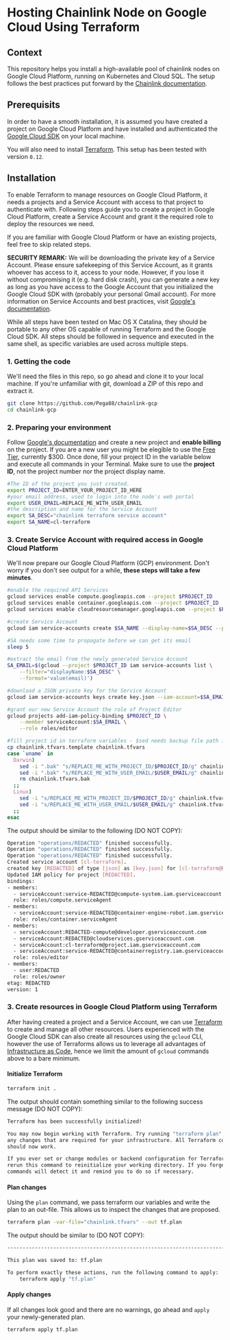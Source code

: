# Hosting Chainlink Node on Google Cloud Using Terraform

## Context
This repository helps you install a high-available pool of chainlink nodes on Google Cloud Platform, running on Kubernetes and Cloud SQL. The setup follows the best practices put forward by the [Chainlink documentation](https://docs.chain.link/docs/best-security-practices).

## Prerequisits
In order to have a smooth installation, it is assumed you have created a project on Google Cloud Platform and have installed and authenticated the [Google Cloud SDK](https://cloud.google.com/sdk/install) on your local machine.

You will also need to install [Terraform](https://www.terraform.io/). This setup has been tested with version `0.12`.

## Installation
To enable Terraform to manage resources on Google Cloud Platform, it needs a projects and a Service Account with access to that project to authenticate with. Following steps guide you to create a project in Google Cloud Platform, create a Service Account and grant it the required role to deploy the resources we need.

If you are familiar with Google Cloud Platform or have an existing projects, feel free to skip related steps.

**SECURITY REMARK:** We will be downloading the private key of a Service Account. Please ensure safekeeping of this Service Account, as it grants whoever has access to it, access to your node. However, if you lose it without compromising it (e.g. hard disk crash), you can generate a new key as long as you have access to the Google Account that you initialized the Google Cloud SDK with (probably your personal Gmail account). For more information on Service Accounts and best practices, visit [Google's documentation](https://cloud.google.com/iam/docs/understanding-service-accounts).

While all steps have been tested on Mac OS X Catalina, they should be portable to any other OS capable of running Terraform and the Google Cloud SDK. All steps should be followed in sequence and executed in the same shell, as specific variables are used across multiple steps.


### 1. Getting the code
We'll need the files in this repo, so go ahead and clone it to your local machine. If you're unfamiliar with git, download a ZIP of this repo and extract it.
```bash
git clone https://github.com/Pega88/chainlink-gcp
cd chainlink-gcp
```
### 2. Preparing your environment
Follow [Google's documentation](https://cloud.google.com/resource-manager/docs/creating-managing-projects) and create a new project and __enable billing__ on the project. If you are a new user you might be elegible to use the [Free Tier](https://cloud.google.com/free/), currently $300. Once done, fill your project ID in the variable below and execute all commands in your Terminal. Make sure to use the __project ID__, not the project number nor the project display name.

```bash
#The ID of the project you just created.
export PROJECT_ID=ENTER_YOUR_PROJECT_ID_HERE
#your email address, used to login into the node's web portal
export USER_EMAIL=REPLACE_ME_WITH_USER_EMAIL
#the description and name for the Service Account
export SA_DESC="chainlink terraform service account"
export SA_NAME=cl-terraform
```

### 3. Create Service Account with required access in Google Cloud Platform
We'll now prepare our Google Cloud Platform (GCP) environment. Don't worry if you don't see output for a while, **these steps will take a few minutes**.
```bash
#enable the required API Services
gcloud services enable compute.googleapis.com --project $PROJECT_ID
gcloud services enable container.googleapis.com --project $PROJECT_ID
gcloud services enable cloudresourcemanager.googleapis.com --project $PROJECT_ID

#create Service Account
gcloud iam service-accounts create $SA_NAME --display-name=$SA_DESC --project $PROJECT_ID

#SA needs some time to propagate before we can get its email
sleep 5

#extract the email from the newly generated Service Account
SA_EMAIL=$(gcloud --project $PROJECT_ID iam service-accounts list \
    --filter="displayName:$SA_DESC" \
    --format='value(email)')

#download a JSON private key for the Service Account
gcloud iam service-accounts keys create key.json --iam-account=$SA_EMAIL

#grant our new Service Account the role of Project Editor
gcloud projects add-iam-policy-binding $PROJECT_ID \
    --member serviceAccount:$SA_EMAIL \
    --role roles/editor

#fill project id in terraform variables - $sed needs backup file path in OS X.
cp chainlink.tfvars.template chainlink.tfvars
case `uname` in
  Darwin)
    sed -i ".bak" "s/REPLACE_ME_WITH_PROJECT_ID/$PROJECT_ID/g" chainlink.tfvars
    sed -i ".bak" "s/REPLACE_ME_WITH_USER_EMAIL/$USER_EMAIL/g" chainlink.tfvars
    rm chainlink.tfvars.bak
  ;;
  Linux)
    sed -i "s/REPLACE_ME_WITH_PROJECT_ID/$PROJECT_ID/g" chainlink.tfvars
    sed -i "s/REPLACE_ME_WITH_USER_EMAIL/$USER_EMAIL/g" chainlink.tfvars
  ;;
esac
```

The output should be similar to the following (DO NOT COPY):
```bash
Operation "operations/REDACTED" finished successfully.
Operation "operations/REDACTED" finished successfully.
Operation "operations/REDACTED" finished successfully.
Created service account [cl-terraform].
created key [REDACTED] of type [json] as [key.json] for [cl-terraform@REDACTED.iam.gserviceaccount.com]
Updated IAM policy for project [REDACTED].
bindings:
- members:
  - serviceAccount:service-REDACTED@compute-system.iam.gserviceaccount.com
  role: roles/compute.serviceAgent
- members:
  - serviceAccount:service-REDACTED@container-engine-robot.iam.gserviceaccount.com
  role: roles/container.serviceAgent
- members:
  - serviceAccount:REDACTED-compute@developer.gserviceaccount.com
  - serviceAccount:REDACTED@cloudservices.gserviceaccount.com
  - serviceAccount:cl-terraform@project.iam.gserviceaccount.com
  - serviceAccount:service-REDACTED@containerregistry.iam.gserviceaccount.com
  role: roles/editor
- members:
  - user:REDACTED
  role: roles/owner
etag: REDACTED
version: 1

```

### 3. Create resources in Google Cloud Platform using Terraform
After having created a project and a Service Account, we can use [Terraform](https://www.terraform.io/downloads.html) to create and manage all other resources. Users experienced with the Google Cloud SDK can also create all resources using the `gcloud` CLI, however the use of Terraforms allows us to leverage all advantages of [Infrastructure as Code](https://en.wikipedia.org/wiki/Infrastructure_as_code), hence we limit the amount of `gcloud` commands above to a bare minimum.

#### Initialize Terraform
```bash
terraform init .
```
The output should contain something similar to the following success message (DO NOT COPY):
```bash
Terraform has been successfully initialized!

You may now begin working with Terraform. Try running "terraform plan" to see
any changes that are required for your infrastructure. All Terraform commands
should now work.

If you ever set or change modules or backend configuration for Terraform,
rerun this command to reinitialize your working directory. If you forget, other
commands will detect it and remind you to do so if necessary.

```
#### Plan changes
Using the `plan` command, we pass terraform our variables and write the plan to an out-file. This allows us to inspect the changes that are proposed.
```bash
terraform plan -var-file="chainlink.tfvars" --out tf.plan
```
The output should be similar to (DO NOT COPY):
```bash
------------------------------------------------------------------------

This plan was saved to: tf.plan

To perform exactly these actions, run the following command to apply:
    terraform apply "tf.plan"
```
#### Apply changes
If all changes look good and there are no warnings, go ahead and `apply` your newly-generated plan.

```bash
terraform apply tf.plan
```
